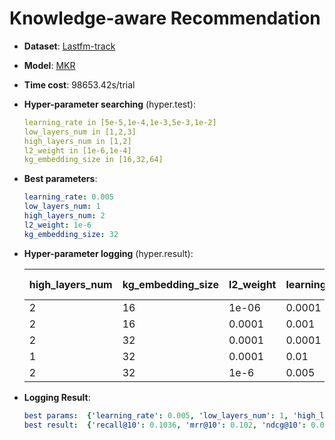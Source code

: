 # Knowledge-aware Recommendation

- **Dataset**: [Lastfm-track](../../md/lastfm-track_kg.md)

- **Model**: [MKR](https://recbole.io/docs/user_guide/model/knowledge/mkr.html)

- **Time cost**: 98653.42s/trial

- **Hyper-parameter searching** (hyper.test):

  ```yaml
  learning_rate in [5e-5,1e-4,1e-3,5e-3,1e-2]
  low_layers_num in [1,2,3]
  high_layers_num in [1,2]
  l2_weight in [1e-6,1e-4]
  kg_embedding_size in [16,32,64]
  ```

- **Best parameters**:

  ```yaml
  learning_rate: 0.005
  low_layers_num: 1
  high_layers_num: 2
  l2_weight: 1e-6
  kg_embedding_size: 32
  ```

- **Hyper-parameter logging** (hyper.result):

  | high_layers_num | kg_embedding_size | l2_weight | learning_rate | low_layers_num | iter | total time (s) | recall@10 | mrr@10 | ndcg@10 |
  |-----------------|-------------------|-----------|---------------|----------------|------|----------------|-----------|--------|---------|
  | 2               | 16                | 1e-06     | 0.0001        | 3              | 1    | 48497.4        | 0.0107    | 0.0155 | 0.0083  |
  | 2               | 16                | 0.0001    | 0.001         | 2              | 1    | 348651         | 0.0972    | 0.0948 | 0.0717  |
  | 2               | 32                | 0.0001    | 0.0001        | 3              | 1    | 48840.5        | 0.0411    | 0.051  | 0.0324  |
  | 1               | 32                | 0.0001    | 0.01          | 3              | 1    | 3935.38        | 0.0278    | 0.0352 | 0.0209  |
  | 2               | 32                | 1e-6      | 0.005         | 1              | 1    | 43342.8        | 0.1036    | 0.102  | 0.0762  |



- **Logging Result**:

  ```yaml
  best params:  {'learning_rate': 0.005, 'low_layers_num': 1, 'high_layers_num': 2, 'l2_weight': 1e-06, 'kg_embedding_size': 32}
  best result:  {'recall@10': 0.1036, 'mrr@10': 0.102, 'ndcg@10': 0.0762, 'hit@10': 0.2455, 'precision@10': 0.0318, 'time_this_iter_s': 43342.85371944904327}

  ```
